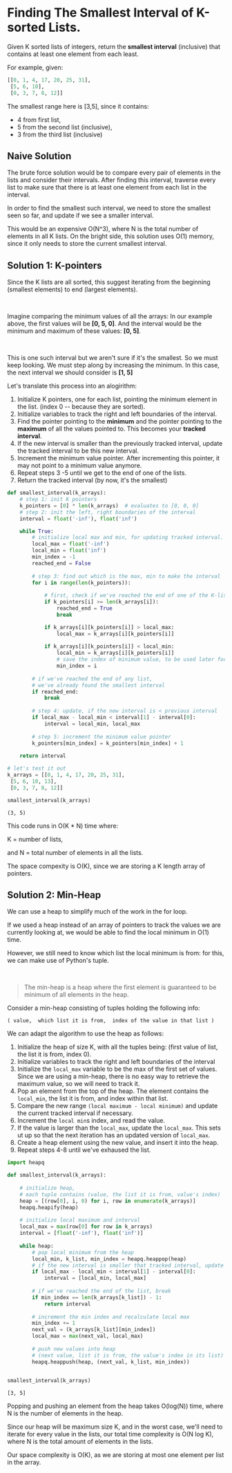 # Finding The Smallest Interval of K-sorted Lists.

Given K sorted lists of integers, return the **smallest interval** (inclusive) that contains at least one element from each least.

For example, given:

```python
[[0, 1, 4, 17, 20, 25, 31],
 [5, 6, 10],
 [0, 3, 7, 8, 12]]
```
The smallest range here is [3,5], since it contains:
* 4 from first list,
* 5 from the second list (inclusive),
* 3 from the third list (inclusive)



## Naive Solution
The brute force solution would be to compare every pair of elements in the lists and consider their intervals. After finding this interval, traverse every list to make sure that there is at least one element from each list in the interval.

In order to find the smallest such interval, we need to store the smallest seen so far, and update if we see a smaller interval.

This would be an expensive O(N^3), where N is the total number of elements in all K lists. On the bright side, this solution uses O(1) memory, since it only needs to store the current smallest interval.


## Solution 1: K-pointers
Since the K lists are all sorted, this suggest iterating from the beginning (smallest elements) to end (largest elements).

&nbsp;

Imagine comparing the minimum values of all the arrays: In our example above, the first values will be **[0, 5, 0]**. And the interval would be the minimum and maximum of these values: **[0, 5]**.

&nbsp;

This is one such interval but we aren't sure if it's the smallest. So we must keep looking. We must step along by increasing the minimum. In this case, the next interval we should consider is **[1, 5]**

Let's translate this process into an alogirithm:

1. Initialize K pointers, one for each list, pointing the minimum element in the list. (index 0 -- because they are sorted).
2. Initialize variables to track the right and left boundaries of the interval.
3. Find the pointer pointing to the **minimum** and the pointer pointing to the **maximum** of all the values pointed to. This becomes your **tracked interval**.
4. If the new interval is smaller than the previously tracked interval, update the tracked interval to be this new interval.
5. Increment the minimum value pointer. After incrementing this pointer, it may not point to a minimum value anymore.
6. Repeat steps 3 -5 until we get to the end of one of the lists.
7. Return the tracked interval (by now, it's the smallest)


```python
def smallest_interval(k_arrays):
    # step 1: init K pointers 
    k_pointers = [0] * len(k_arrays)  # evaluates to [0, 0, 0]
    # step 2: init the left, right boundaries of the interval
    interval = float('-inf'), float('inf')

    while True:
        # initialize local max and min, for updating tracked interval.
        local_max = float('-inf')
        local_min = float('inf')
        min_index = -1
        reached_end = False
        
        # step 3: find out which is the max, min to make the interval
        for i in range(len(k_pointers)):
            
            # first, check if we've reached the end of one of the K-lists
            if k_pointers[i] >= len(k_arrays[i]):
                reached_end = True
                break

            if k_arrays[i][k_pointers[i]] > local_max:
                local_max = k_arrays[i][k_pointers[i]]
            
            if k_arrays[i][k_pointers[i]] < local_min:
                local_min = k_arrays[i][k_pointers[i]]
                # save the index of minimum value, to be used later for incrementing
                min_index = i
        
        # if we've reached the end of any list,
        # we've already found the smallest interval
        if reached_end:
            break
            
        # step 4: update, if the new interval is < previous interval
        if local_max - local_min < interval[1] - interval[0]:
            interval = local_min, local_max
            
        # step 5: increment the minimum value pointer
        k_pointers[min_index] = k_pointers[min_index] + 1
            
    return interval

```


```python
# let's test it out
k_arrays = [[0, 1, 4, 17, 20, 25, 31],
 [5, 6, 10, 13],
 [0, 3, 7, 8, 12]]

smallest_interval(k_arrays)
```




    (3, 5)



This code runs in O(K * N) time where:

K = number of lists, 

and N = total number of elements in all the lists.

The space compexity is O(K), since we are storing a K length array of pointers.

## Solution 2: Min-Heap
We can use a heap to simplify much of the work in the for loop. 

If we used a heap instead of an array of pointers to track the values we are currently looking at, we would be able to find the local minimum in O(1) time. 

However, we still need to know which list the local minimum is from: for this, we can make use of Python's tuple.

&nbsp;

> The min-heap is a heap where the first element is guaranteed to be minimum of all elements in the heap.

Consider a min-heap consisting of tuples holding the following info:
```
( value,  which list it is from,  index of the value in that list )
```

We can adapt the algorithm to use the heap as follows:

1. Initialize the heap of size K, with all the tuples being: (first value of list, the list it is from,  index 0). 
2. Initialize variables to track the right and left boundaries of the interval
3. Initialize the `local_max` variable to be the max of the first set of values. Since we are using a min-heap, there is no easy way to retrieve the maximum value, so we will need to track it.
4. Pop an element from the top of the heap. The element contains the `local_min`, the list it is from, and index within that list.
5. Compare the new range `(local maximum - local minimum)` and update the current tracked interval if necessary.
6. Increment the `local min`s index, and read the value.
7. If the value is larger than the `local_max`, update the `local_max`. This sets ut up so that the next iteration has an updated version of `local_max`.
8. Create a heap element using the new value, and insert it into the heap.
9. Repeat steps 4-8 until we've exhaused the list.



```python
import heapq

def smallest_interval(k_arrays):
    
    # initialize heap, 
    # each tuple contains (value, the list it is from, value's index)
    heap = [(row[0], i, 0) for i, row in enumerate(k_arrays)]
    heapq.heapify(heap)
    
    # initialize local maximum and interval
    local_max = max(row[0] for row in k_arrays)
    interval = [float('-inf'), float('inf')]
    
    while heap:
        # pop local minimum from the heap
        local_min, k_list, min_index = heapq.heappop(heap)
        # if the new interval is smaller that tracked interval, update it
        if local_max - local_min < interval[1] - interval[0]:
            interval = [local_min, local_max]
        
        # if we've reached the end of the list, break
        if min_index == len(k_arrays[k_list]) - 1:
            return interval
        
        # increment the min index and recalculate local max
        min_index += 1
        next_val = (k_arrays[k_list][min_index])
        local_max = max(next_val, local_max)
        
        # push new values into heap 
        # (next value, list it is from, the value's index in its list)
        heapq.heappush(heap, (next_val, k_list, min_index))
    
```


```python
smallest_interval(k_arrays)
```




    [3, 5]



Popping and pushing an element from the heap takes O(log(N)) time, where N is the number of elements in the heap. 

Since our heap will be maximum size K, and in the worst case, we'll need to iterate for every value in the lists, our total time complexity is O(N log K), where N is the total amount of elements in the lists. 

Our space complexity is O(K), as we are storing at most one element per list in the array.
